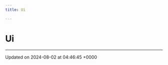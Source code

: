 ```yaml
---
title: Ui

---
```


# Ui








-------------------------------

Updated on 2024-08-02 at 04:46:45 +0000